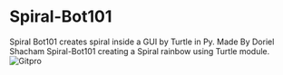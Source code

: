 # Spiral-Bot101
Spiral Bot101 creates spiral inside a GUI by Turtle in Py.
Made By Doriel Shacham Spiral-Bot101 creating a Spiral rainbow using Turtle module.
![Gitpro](https://user-images.githubusercontent.com/97340087/157436881-7f83867c-e0b4-412e-8dff-f81760a81cc7.png)
